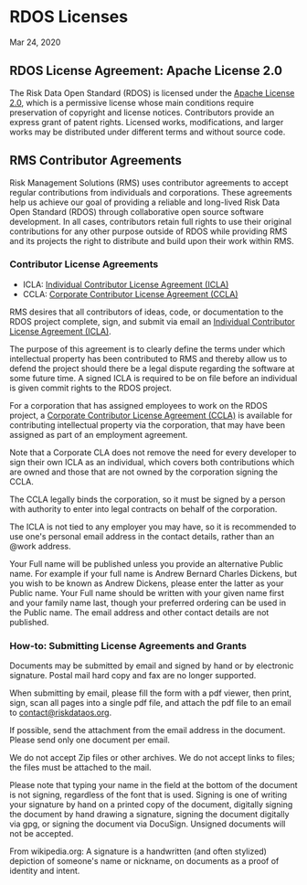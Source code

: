 # RDOS Licenses

Mar 24, 2020
## RDOS License Agreement: Apache License 2.0
The Risk Data Open Standard (RDOS) is licensed under the [Apache License 2.0](Apache_License), which is a permissive license whose main conditions require preservation of copyright and license notices. Contributors provide an express grant of patent rights. Licensed works, modifications, and larger works may be distributed under different terms and without source code.

## RMS Contributor Agreements
Risk Management Solutions (RMS) uses contributor agreements to accept regular contributions from individuals and corporations.
These agreements help us achieve our goal of providing a reliable and long-lived Risk Data Open Standard (RDOS) through collaborative open source software development. In all cases, contributors retain full rights to use their original contributions for any other purpose outside of RDOS while providing RMS and its projects the right to distribute and build upon their work within RMS.

### Contributor License Agreements
- ICLA: [Individual Contributor License Agreement (ICLA)](RMS-RDOS_IndividualCLA.pdf)
- CCLA: [Corporate Contributor License Agreement (CCLA)](RMS-RDOS_CorporateCLA.pdf)

RMS desires that all contributors of ideas, code, or documentation to the RDOS project complete, sign, and submit via email an [Individual Contributor License Agreement (ICLA)](RMS-RDOS_IndividualCLA.pdf).

The purpose of this agreement is to clearly define the terms under which intellectual property has been contributed to RMS and thereby allow us to defend the project should there be a legal dispute regarding the software at some future time. A signed ICLA is required to be on file before an individual is given commit rights to the RDOS project.

For a corporation that has assigned employees to work on the RDOS project, a [Corporate Contributor License Agreement (CCLA)](RMS-RDOS_CorporateCLA.pdf) is available for contributing intellectual property via the corporation, that may have been assigned as part of an employment agreement.

Note that a Corporate CLA does not remove the need for every developer to sign their own ICLA as an individual, which covers both contributions which are owned and those that are not owned by the corporation signing the CCLA.

The CCLA legally binds the corporation, so it must be signed by a person with authority to enter into legal contracts on behalf of the corporation.

The ICLA is not tied to any employer you may have, so it is recommended to use one's personal email address in the contact details, rather than an @work address.

Your Full name will be published unless you provide an alternative Public name. For example if your full name is Andrew Bernard Charles Dickens, but you wish to be known as Andrew Dickens, please enter the latter as your Public name. Your Full name should be written with your given name first and your family name last, though your preferred ordering can be used in the Public name.
The email address and other contact details are not published.

### How-to: Submitting License Agreements and Grants
Documents may be submitted by email and signed by hand or by electronic signature. Postal mail hard copy and fax are no longer supported.

When submitting by email, please fill the form with a pdf viewer, then print, sign, scan all pages into a single pdf file, and attach the pdf file to an email to contact@riskdataos.org.

If possible, send the attachment from the email address in the document. Please send only one document per email.

We do not accept Zip files or other archives. We do not accept links to files; the files must be attached to the mail.

Please note that typing your name in the field at the bottom of the document is not signing, regardless of the font that is used. Signing is one of writing your signature by hand on a printed copy of the document, digitally signing the document by hand drawing a signature, signing the document digitally via gpg, or signing the document via DocuSign. Unsigned documents will not be accepted.

From wikipedia.org: A signature is a handwritten (and often stylized) depiction of someone's name or nickname, on documents as a proof of identity and intent.
